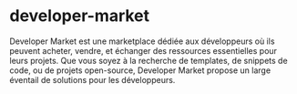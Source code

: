 # developer-market
Developer Market est une marketplace dédiée aux développeurs où ils peuvent acheter, vendre, et échanger des ressources essentielles pour leurs projets. Que vous soyez à la recherche de templates, de snippets de code, ou de projets open-source, Developer Market propose un large éventail de solutions pour les développeurs.
